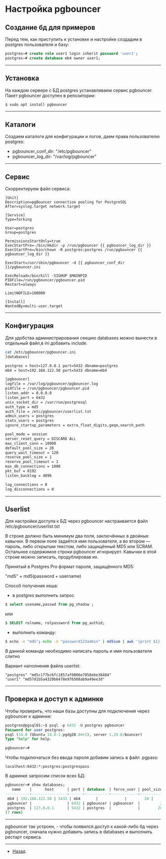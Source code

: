# Настройка pgbouncer

## Создание бд для примеров

Перед тем, как приступить к установке и настройке создадим в postgres пользователя и базу:

```sql
postgres=# create role user1 login inherit password 'user1';
postgres=# create database mb4 owner user1;
```
***

## Установка
На каждом сервере с БД postgres устанавливаем сервиc pgbouncer. Пакет pgbouncer доступен в репозитории:

```bash
$ sudo apt install pgbouncer
```
***

## Каталоги
Создаем каталоги для конфигурации и логов, даем права пользователю postgres:

- pgbouncer_conf_dir: "/etc/pgbouncer"
- pgbouncer_log_dir: "/var/log/pgbouncer"
***

## Сервис

Скорректируем файл сервиса:

```text
[Unit]
Description=pgBouncer connection pooling for PostgreSQL
After=syslog.target network.target

[Service]
Type=forking

User=postgres
Group=postgres

PermissionsStartOnly=true
ExecStartPre=-/bin/mkdir -p /run/pgbouncer {{ pgbouncer_log_dir }}
ExecStartPre=/bin/chown -R postgres:postgres /run/pgbouncer {{ pgbouncer_log_dir }}

ExecStart=/usr/sbin/pgbouncer -d {{ pgbouncer_conf_dir }}/pgbouncer.ini

ExecReload=/bin/kill -SIGHUP $MAINPID
PIDFile=/run/pgbouncer/pgbouncer.pid
Restart=always

LimitNOFILE=100000

[Install]
WantedBy=multi-user.target
```
***

## Конфигурация

Для удобства администрирования секцию databases можно вынести в отдельный файл,в ini добавить include.

```bash
cat /etc/pgbouncer/pgbouncer.ini 
[databases]

postgres = host=127.0.0.1 port=5432 dbname=postgres
mb4 = host=192.168.122.50 port=5432 dbname=mb4

[pgbouncer]
logfile = /var/log/pgbouncer/pgbouncer.log
pidfile = /run/pgbouncer/pgbouncer.pid
listen_addr = 0.0.0.0
listen_port = 6432
unix_socket_dir = /var/run/postgresql
auth_type = md5
auth_file = /etc/pgbouncer/userlist.txt
admin_users = postgres
stats_users = postgres
ignore_startup_parameters = extra_float_digits,geqo,search_path

pool_mode = session
server_reset_query = DISCARD ALL
max_client_conn = 10000
default_pool_size = 20
query_wait_timeout = 120
reserve_pool_size = 1
reserve_pool_timeout = 1
max_db_connections = 1000
pkt_buf = 8192
listen_backlog = 4096

log_connections = 0
log_disconnections = 0
```
***
## Userlist

Для настройки доступа к БД через pgbouncer настраивается файл /etc/pgbouncer/userlist.txt

В строке должно быть минимум два поля, заключённых в двойные кавычки. В первом поле задаётся имя пользователя, а во втором — пароль, либо открытым текстом, либо защищённый MD5 или SCRAM. Остальное содержимое строки pgbouncer игнорирует. Кавычки в этой строке можно записать, продублировав их.

Принятый в Postgres Pro формат пароля, защищённого MD5:

"md5" + md5(password + username)

Способ получения хеша:

- в postgres выполнить запрос 
   
```sql
$ select usename,passwd from pg_shadow ;
```
  или

```sql
$ SELECT rolname, rolpassword from pg_authid;
```

- выполнить команду:

```bash
$ echo -n "md5"; echo -n "password123admin" | md5sum | awk '{print $1}'
```

В данной команде необходимо написать пароль и имя пользователя слитно

Вариант наполнения файла userlist:

```text
"postgres" "md5c1f7bc6fc1857af0806e7858e6e38484"
"user1" "md57d1b5a4329b6478e976508ab9a49ee3d"
```
***

## Проверка и доступ к админке

Чтобы проверить, что наши базы доступны для подключения через pgbouncer к админке:

```sql
postgres@pgsql01:~$ psql -p 6432 -U postgres pgbouncer
Password for user postgres: 
psql (14.8 (Ubuntu 14.8-1.pgdg20.04+1), server 1.19.0/bouncer)
Type "help" for help.

pgbouncer=#
```
 
Чтобы подключаться без ввода пароля добавим запись в файл .pgpass:

```text
localhost:6432:*:postgres:postgrespass
```

В админке запросим список всех БД:

```sql
pgbouncer=# show databases;
   name    |      host      | port | database  | force_user | pool_size | min_pool_size | reserve_pool | pool_mode | max_connections | current_connections | paused | disabled
-----------+----------------+------+-----------+------------+-----------+---------------+--------------+-----------+-----------------+---------------------+--------+----------
 mb4 | 192.168.122.50 | 5432 | mb4       |            |        20 |             0 |            1 |           |            1000 |                   1 |      0 |        0
 pgbouncer |                | 6432 | pgbouncer | pgbouncer  |         2 |             0 |            0 | statement |            1000 |                   0 |      0 |        0
 postgres  | 127.0.0.1      | 5432 | postgres  |            |        20 |             0 |            1 |           |            1000 |                   0 |      0 |        0
(3 rows)

```
***

pgbouncer так устроен, - чтобы появился доступ к какой-либо бд через pgbouncer, сначала нужно добавить запись в databases и выполнить рестарт сервиса.
***


- [Назад](README.md)